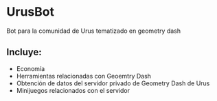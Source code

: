 # UrusBot

Bot para la comunidad de Urus tematizado en geometry dash

## Incluye:

* Economía
* Herramientas relacionadas con Geoemtry Dash
* Obtención de datos del servidor privado de Geometry Dash de Urus
* Minijuegos relacionados con el servidor
